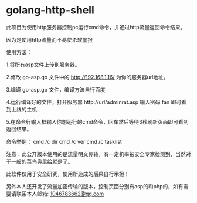 # golang-http-shell

此项目为使用http服务器控制pc运行cmd命令，并通过http流量返回命令结果。

因为是使用http流量而不易使杀软警报

使用方法：

1.将所有asp文件上传到服务器。

2.修改 go-asp.go 文件中的 http://192.168.1.16/ 为你的服务器url地址。

3.编译 go-asp.go 文件，编译方法自行百度

4.运行编译好的文件，打开服务器 http://url/adminrat.asp 输入密码 fan 即可看到上线的主机

5.在命令行输入框输入你想运行的cmd命令，回车然后等待3秒刷新页面即可看到返回结果。

命令举例：
cmd /c dir
cmd /c ver
cmd /c tasklist

注意：此公开版本使用的是流量明文传输，有一定机率被安全专家检测到，当然对于一般的菜鸟奥里给就是了。

此软件仅用于安全研究，使用所造成的后果自行承担！

另外本人还开发了流量加密传输的版本，控制页面分别有asp的和php的，如有需要请联系本人邮箱: 1046783662@qq.com
